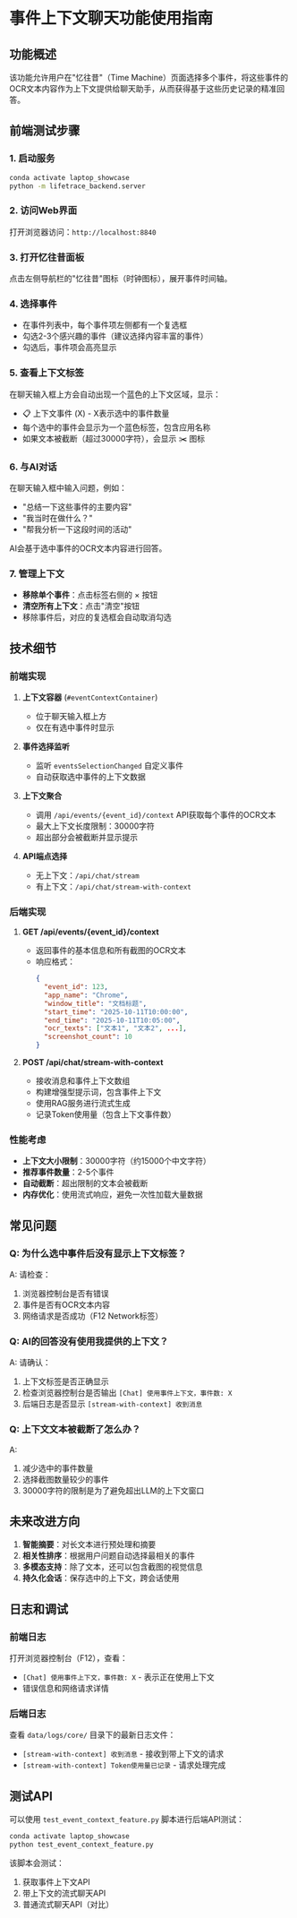 # 事件上下文聊天功能使用指南

## 功能概述

该功能允许用户在"忆往昔"（Time Machine）页面选择多个事件，将这些事件的OCR文本内容作为上下文提供给聊天助手，从而获得基于这些历史记录的精准回答。

## 前端测试步骤

### 1. 启动服务

```bash
conda activate laptop_showcase
python -m lifetrace_backend.server
```

### 2. 访问Web界面

打开浏览器访问：`http://localhost:8840`

### 3. 打开忆往昔面板

点击左侧导航栏的"忆往昔"图标（时钟图标），展开事件时间轴。

### 4. 选择事件

- 在事件列表中，每个事件项左侧都有一个复选框
- 勾选2-3个感兴趣的事件（建议选择内容丰富的事件）
- 勾选后，事件项会高亮显示

### 5. 查看上下文标签

在聊天输入框上方会自动出现一个蓝色的上下文区域，显示：
- 📋 上下文事件 (X) - X表示选中的事件数量
- 每个选中的事件会显示为一个蓝色标签，包含应用名称
- 如果文本被截断（超过30000字符），会显示 ✂️ 图标

### 6. 与AI对话

在聊天输入框中输入问题，例如：
- "总结一下这些事件的主要内容"
- "我当时在做什么？"
- "帮我分析一下这段时间的活动"

AI会基于选中事件的OCR文本内容进行回答。

### 7. 管理上下文

- **移除单个事件**：点击标签右侧的 × 按钮
- **清空所有上下文**：点击"清空"按钮
- 移除事件后，对应的复选框会自动取消勾选

## 技术细节

### 前端实现

1. **上下文容器** (`#eventContextContainer`)
   - 位于聊天输入框上方
   - 仅在有选中事件时显示

2. **事件选择监听**
   - 监听 `eventsSelectionChanged` 自定义事件
   - 自动获取选中事件的上下文数据

3. **上下文聚合**
   - 调用 `/api/events/{event_id}/context` API获取每个事件的OCR文本
   - 最大上下文长度限制：30000字符
   - 超出部分会被截断并显示提示

4. **API端点选择**
   - 无上下文：`/api/chat/stream`
   - 有上下文：`/api/chat/stream-with-context`

### 后端实现

1. **GET /api/events/{event_id}/context**
   - 返回事件的基本信息和所有截图的OCR文本
   - 响应格式：
     ```json
     {
       "event_id": 123,
       "app_name": "Chrome",
       "window_title": "文档标题",
       "start_time": "2025-10-11T10:00:00",
       "end_time": "2025-10-11T10:05:00",
       "ocr_texts": ["文本1", "文本2", ...],
       "screenshot_count": 10
     }
     ```

2. **POST /api/chat/stream-with-context**
   - 接收消息和事件上下文数组
   - 构建增强型提示词，包含事件上下文
   - 使用RAG服务进行流式生成
   - 记录Token使用量（包含上下文事件数）

### 性能考虑

- **上下文大小限制**：30000字符（约15000个中文字符）
- **推荐事件数量**：2-5个事件
- **自动截断**：超出限制的文本会被截断
- **内存优化**：使用流式响应，避免一次性加载大量数据

## 常见问题

### Q: 为什么选中事件后没有显示上下文标签？

A: 请检查：
1. 浏览器控制台是否有错误
2. 事件是否有OCR文本内容
3. 网络请求是否成功（F12 Network标签）

### Q: AI的回答没有使用我提供的上下文？

A: 请确认：
1. 上下文标签是否正确显示
2. 检查浏览器控制台是否输出 `[Chat] 使用事件上下文，事件数: X`
3. 后端日志是否显示 `[stream-with-context] 收到消息`

### Q: 上下文文本被截断了怎么办？

A: 
1. 减少选中的事件数量
2. 选择截图数量较少的事件
3. 30000字符的限制是为了避免超出LLM的上下文窗口

## 未来改进方向

1. **智能摘要**：对长文本进行预处理和摘要
2. **相关性排序**：根据用户问题自动选择最相关的事件
3. **多模态支持**：除了文本，还可以包含截图的视觉信息
4. **持久化会话**：保存选中的上下文，跨会话使用

## 日志和调试

### 前端日志

打开浏览器控制台（F12），查看：
- `[Chat] 使用事件上下文，事件数: X` - 表示正在使用上下文
- 错误信息和网络请求详情

### 后端日志

查看 `data/logs/core/` 目录下的最新日志文件：
- `[stream-with-context] 收到消息` - 接收到带上下文的请求
- `[stream-with-context] Token使用量已记录` - 请求处理完成

## 测试API

可以使用 `test_event_context_feature.py` 脚本进行后端API测试：

```bash
conda activate laptop_showcase
python test_event_context_feature.py
```

该脚本会测试：
1. 获取事件上下文API
2. 带上下文的流式聊天API
3. 普通流式聊天API（对比）

